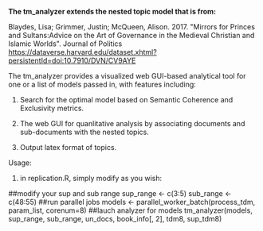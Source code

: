 **The tm_analyzer extends the nested topic model that is from:**

Blaydes, Lisa; Grimmer, Justin; McQueen, Alison. 2017. "Mirrors for Princes and Sultans:Advice on the Art of Governance in the Medieval Christian and Islamic Worlds". Journal of Politics
https://dataverse.harvard.edu/dataset.xhtml?persistentId=doi:10.7910/DVN/CV9AYE  

The tm_analyzer provides a visualized web GUI-based analytical tool for one or a list of models passed in, with features including:   

1. Search for the optimal model based on Semantic Coherence and Exclusivity metrics.  

2. The web GUI for quanlitative analysis by associating documents and sub-documents with the nested topics.  

3. Output latex format of topics.  


Usage: 
1. in replication.R, simply modify as you wish:

##modify your sup and sub range
sup_range <- c(3:5)
sub_range <- c(48:55)
##run parallel jobs
models <- parallel_worker_batch(process_tdm, param_list, corenum=8)
##lauch analyzer for models
tm_analyzer(models, sup_range, sub_range, un_docs, book_info[, 2], tdm8, sup_tdm8)






